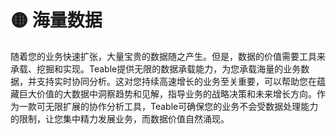 # 🟡 海量数据

随着您的业务快速扩张，大量宝贵的数据随之产生。但是，数据的价值需要工具来承载、挖掘和实现。Teable提供无限的数据承载能力，为您承载海量的业务数据，并支持实时协同分析。这对您持续高速增长的业务至关重要，可以帮助您在蕴藏巨大价值的大数据中洞察趋势和见解，指导业务的战略决策和未来增长方向。作为一款可无限扩展的协作分析工具，Teable可确保您的业务不会受数据处理能力的限制，让您集中精力发展业务，而数据价值自然涌现。
